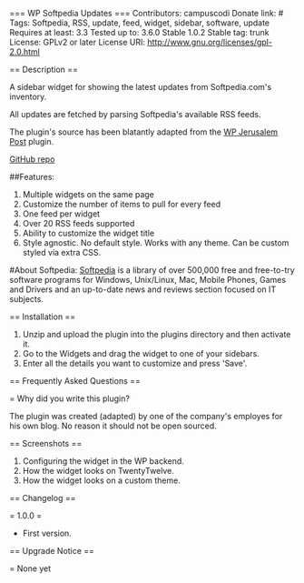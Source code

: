 === WP Softpedia Updates ===
Contributors: campuscodi
Donate link: #
Tags: Softpedia, RSS, update, feed, widget, sidebar, software, update
Requires at least: 3.3
Tested up to: 3.6.0
Stable 1.0.2
Stable tag: trunk
License: GPLv2 or later
License URI: http://www.gnu.org/licenses/gpl-2.0.html

== Description ==

A sidebar widget for showing the latest updates from Softpedia.com's inventory.

All updates are fetched by parsing Softpedia's available RSS feeds.

The plugin's source has been blatantly adapted from the [WP Jerusalem Post](http://wordpress.org/plugins/wp-jerusalem-post/) plugin. 

[GitHub repo](http://github.com/campuscodi/wp-softpedia-updates)

##Features:
1. Multiple widgets on the same page
2. Customize the number of items to pull for every feed
3. One feed per widget
4. Over 20 RSS feeds supported
5. Ability to customize the widget title
6. Style agnostic. No default style. Works with any theme. Can be custom styled via extra CSS.

#About Softpedia:
[Softpedia](http://softpedia.com) is a library of over 500,000 free and free-to-try software programs for Windows, Unix/Linux, Mac, Mobile Phones, Games and Drivers and an up-to-date news and reviews section focused on IT subjects.

== Installation ==

1. Unzip and upload the plugin into the plugins directory and then activate it. 
2. Go to the Widgets and drag the widget to one of your sidebars.
3. Enter all the details you want to customize and press 'Save'.

== Frequently Asked Questions ==

= Why did you write this plugin?

The plugin was created (adapted) by one of the company's employes for his own blog. No reason it should not be open sourced.

== Screenshots ==

1. Configuring the widget in the WP backend.
2. How the widget looks on TwentyTwelve.
3. How the widget looks on a custom theme.

== Changelog ==

= 1.0.0 =
* First version.

== Upgrade Notice ==

= None yet